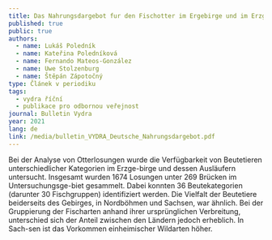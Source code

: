 ```yaml
---
title: Das Nahrungsdargebot fur den Fischotter im Ergebirge und im Erzgebirgsvorland
published: true
public: true
authors:
  - name: Lukáš Poledník
  - name: Kateřina Poledníková
  - name: Fernando Mateos-González
  - name: Uwe Stolzenburg
  - name: Štěpán Zápotočný
type: Článek v periodiku
tags:
  - vydra říční
  - publikace pro odbornou veřejnost
journal: Bulletin Vydra
year: 2021
lang: de
link: /media/bulletin_VYDRA_Deutsche_Nahrungsdargebot.pdf
---
```

Bei der Analyse von Otterlosungen wurde die Verfügbarkeit von Beutetieren unterschiedlicher Kategorien im Erzge-birge und dessen Ausläufern untersucht. Insgesamt wurden 1674 Losungen unter 269 Brücken im Untersuchungsge-biet gesammelt. Dabei konnten 36 Beutekategorien (darunter 30 Fischgruppen) identifiziert werden. Die Vielfalt der  Beutetiere beiderseits des Gebirges, in Nordböhmen und Sachsen, war ähnlich. Bei der Gruppierung der Fischarten anhand ihrer ursprünglichen Verbreitung, unterschied sich der Anteil zwischen den Ländern jedoch erheblich. In Sach-sen ist das Vorkommen einheimischer Wildarten höher. 
